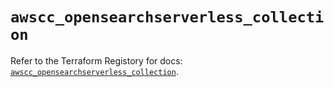 # `awscc_opensearchserverless_collection`

Refer to the Terraform Registory for docs: [`awscc_opensearchserverless_collection`](https://registry.terraform.io/providers/hashicorp/awscc/0.70.0/docs/resources/opensearchserverless_collection).
